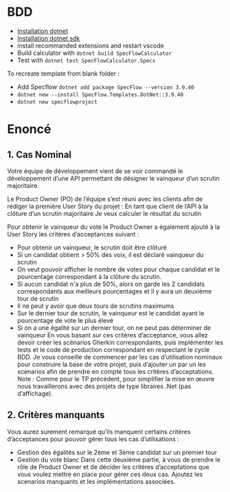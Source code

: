 # BDD

- [Installation dotnet](https://dotnet.microsoft.com/en-us/download/dotnet/6.0)
- [Installation dotnet sdk](https://dotnet.microsoft.com/en-us/download/dotnet/sdk-for-vs-code)
- install recommanded extensions and restart vscode
- Build calculator with `dotnet build SpecFlowCalculator`
- Test with `dotnet test SpecFlowCalculator.Specs`

To recreate template from blank folder :
- Add Specflow `dotnet add package SpecFlow --version 3.9.40`
- `dotnet new --install SpecFlow.Templates.DotNet::3.9.40`
- `dotnet new specflowproject`

# Enoncé

## 1. Cas Nominal

Votre équipe de développement vient de se voir commandé le développement d’une API permettant de désigner le vainqueur d’un scrutin majoritaire.

Le Product Owner (PO) de l’équipe s’est réuni avec les clients afin de rédiger la première User Story du projet :
En tant que client de l’API à la clôture d’un scrutin majoritaire Je veux calculer le résultat du scrutin

Pour obtenir le vainqueur du vote le Product Owner a également ajouté à la User Story
 les critères d’acceptances suivant :

- Pour obtenir un vainqueur, le scrutin doit être clôturé
- Si un candidat obtient > 50% des voix, il est déclaré vainqueur du scrutin
- On veut pouvoir afficher le nombre de votes pour chaque candidat et le
pourcentage correspondant à la clôture du scrutin.
- Si aucun candidat n'a plus de 50%, alors on garde les 2 candidats
correspondants aux meilleurs pourcentages et il y aura un deuxième tour
de scrutin
- Il ne peut y avoir que deux tours de scrutins maximums
- Sur le dernier tour de scrutin, le vainqueur est le candidat ayant le
pourcentage de vote le plus élevé
- Si on a une égalité sur un dernier tour, on ne peut pas déterminer de
vainqueur
En vous basant sur ces critères d’acceptance, vous allez devoir créer les scénarios Gherkin correspondants, puis implémenter les tests et le code de production correspondant en respectant le cycle BDD.
Je vous conseille de commencer par les cas d’utilisation nominaux pour construire la base de votre projet, puis d’ajouter un par un les scenarios afin de prendre en compte tous les critères d’acceptations.
Note : Comme pour le TP précédent, pour simplifier la mise en œuvre nous travaillerons avec des projets de type libraires .Net (pas d’affichage).
    
## 2. Critères manquants

Vous aurez surement remarqué qu’ils manquent certains critères d’acceptances pour pouvoir gérer tous les cas d’utilisations :

- Gestion des égalités sur le 2ème et 3ème candidat sur un premier tour
- Gestion du vote blanc
Dans cette deuxième partie, à vous de prendre le rôle de Product Owner et de décider les critères d’acceptations que vous voulez mettre en place pour gérer ces deux cas.
Ajoutez les scenarios manquants et les implémentations associées.
